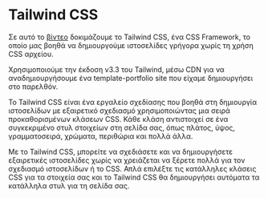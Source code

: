 # Tailwind CSS
Σε αυτό το [βίντεο](https://youtu.be/MdtbYHhDI7s) δοκιμάζουμε το Tailwind CSS, ένα CSS Framework, το οποίο μας βοηθά να δημιουργούμε ιστοσελίδες γρήγορα χωρίς τη χρήση CSS αρχείου.

Χρησιμοποιούμε την έκδοση v3.3 του Tailwind, μέσω CDN για να αναδημιουργήσουμε ένα template-portfolio site που είχαμε δημιουργήσει στο παρελθόν.

Το Tailwind CSS είναι ένα εργαλείο σχεδίασης που βοηθά στη δημιουργία ιστοσελίδων με εξαιρετικό σχεδιασμό χρησιμοποιώντας μια σειρά προκαθορισμένων κλάσεων CSS. Κάθε κλάση αντιστοιχεί σε ένα συγκεκριμένο στυλ στοιχείων στη σελίδα σας, όπως πλάτος, ύψος, γραμματοσειρά, χρώματα, περιθώρια και πολλά άλλα.

Με το Tailwind CSS, μπορείτε να σχεδιάσετε και να δημιουργήσετε εξαιρετικές ιστοσελίδες χωρίς να χρειάζεται να ξέρετε πολλά για τον σχεδιασμό ιστοσελίδων ή το CSS. Απλά επιλέξτε τις κατάλληλες κλάσεις CSS για τα στοιχεία σας και το Tailwind CSS θα δημιουργήσει αυτόματα τα κατάλληλα στυλ για τη σελίδα σας.

